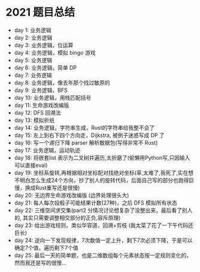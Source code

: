 # 2021 题目总结

- day  1: 业务逻辑
- day  2: 业务逻辑
- day  3: 业务逻辑，位运算
- day  4: 业务逻辑，模拟 bingo 游戏
- day  5: 业务逻辑
- day  6: 业务逻辑，简单 DP
- day  7: 业务逻辑
- day  8: 业务逻辑，像去年那个找过敏原的
- day  9: 业务逻辑，BFS
- day 10: 业务逻辑，用栈匹配括号
- day 11: 生命游戏改编版
- day 12: DFS 回溯法
- day 13: 模拟折纸
- day 14: 业务逻辑，字符串生成，Rust的字符串给我整不会了
- day 15: 左上到右下四个方向走，Dijkstra, 被例子迷惑写成 DP 了
- day 16: 写一个递归下降 parser 解析数据包(写得非常不 Rust)
- day 17: 业务逻辑，运动轨迹
- day 18: 将嵌套list 表示为二叉树并遍历,太折磨了(偷懒用Python写,只因输入可以直接eval)
- day 19: 坐标系旋转,再根据相对坐标配对找绝对坐标(草,太难了,我死了,实在想不明白怎么生成24个方向，抄了别人的旋转代码，后面自己写的部分也跑得巨慢，换成Rust重写还是很慢)
- day 20: 无边界生命游戏改编版 (边界处理很头大)
- day 21: 每人每次投骰子可能结果计数(27种)，之后 DFS 模拟所有状态
- day 22: 三维空间求交集(part2 分情况讨论想复杂了没整出来，最后看了别人的, 其实只需要调整相交部分的正负,容斥原理)
- day 23: 给出游戏规则，类似华容道，回溯+剪枝 (我太菜了花了一下午代码还巨长)
- day 24: 逆向一下发现规律，7次数值一定上升，剩下7次必须下降，于是可以确定7个值，遍历剩下7个值
- day 25: 最后一天的简单题，也是二维数组每个元素状态按一定规则变化的，然而我还是写的很慢...
